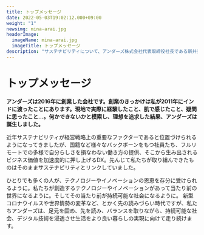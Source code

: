 ```yaml
---
title: トップメッセージ
date: 2022-05-03T19:02:12.000+09:00
weight: "1"
newsimg: mina-arai.jpg
headerImage:
  imageName: mina-arai.jpg
  imageTitle: トップメッセージ
description: "サステナビリティについて、アンダーズ株式会社代表取締役社長である新井美奈からのメッセージをご覧いただけます。"
---
```

# トップメッセージ



**アンダーズは2016年に創業した会社です。創業のきっかけは私が2011年にインドに渡ったことにあります。現地で実際に経験したこと、肌で感じたこと、疑問に思ったこと…。何かできないかと模索し、理想を追求した結果、アンダーズは誕生しました。**

近年サステナビリティが経営戦略上の重要なファクターであると位置づけられるようになってきましたが、国籍など様々なバックボーンをもつ社員たち、フルリモートでの多様で自分らしさを損なわない働き方の提供、そこから生み出されるビジネス価値を加速度的に押し上げるDX。先んじて私たちが取り組んできたものはそのままサステナビリティとリンクしていました。

ひとりでも多くの人が、テクノロジーやイノベーションの恩恵を存分に受けられるように。私たちが創造するテクノロジーやイノベーションがあって当たり前の世界になるように。そしてその当たり前が持続可能な社会になるように。 新型コロナウイルスや世界情勢の変革など、とかく先の読みづらい時代ですが、私たちアンダーズは、足元を固め、先を読み、バランスを取りながら、持続可能な社会、デジタル技術を浸透させ生活をより良い暮らしの実現に向けて走り続けます。